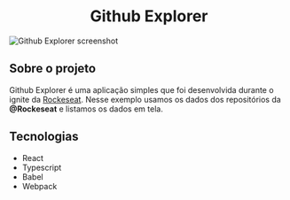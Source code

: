 <h1 align="center">Github Explorer</h1>

<img src="https://ik.imagekit.io/gczsuhmv3/ignite-github.explorer.png?updatedAt=1638272349750" alt="Github Explorer screenshot" />

## Sobre o projeto

Github Explorer é uma aplicação simples que foi desenvolvida durante o ignite da [Rockeseat](https://www.rocketseat.com.br/). Nesse exemplo usamos os dados dos repositórios da **@Rockeseat** e listamos os dados em tela.

## Tecnologias

- React
- Typescript
- Babel
- Webpack
